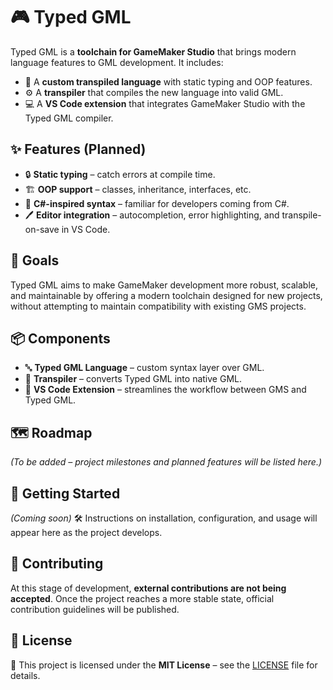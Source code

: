 # 🎮 Typed GML

Typed GML is a **toolchain for GameMaker Studio** that brings modern language features to GML development.
It includes:

* 📝 A **custom transpiled language** with static typing and OOP features.
* ⚙️ A **transpiler** that compiles the new language into valid GML.
* 💻 A **VS Code extension** that integrates GameMaker Studio with the Typed GML compiler.

## ✨ Features (Planned)

* 🔒 **Static typing** – catch errors at compile time.
* 🏗️ **OOP support** – classes, inheritance, interfaces, etc.
* 🎯 **C#-inspired syntax** – familiar for developers coming from C#.
* 🖊️ **Editor integration** – autocompletion, error highlighting, and transpile-on-save in VS Code.

## 🚀 Goals

Typed GML aims to make GameMaker development more robust, scalable, and maintainable by offering a modern toolchain designed for new projects, without attempting to maintain compatibility with existing GMS projects.

## 📦 Components

* 🔤 **Typed GML Language** – custom syntax layer over GML.
* 🔄 **Transpiler** – converts Typed GML into native GML.
* 🧩 **VS Code Extension** – streamlines the workflow between GMS and Typed GML.

## 🗺️ Roadmap

*(To be added – project milestones and planned features will be listed here.)*

## 📖 Getting Started

*(Coming soon)*
🛠️ Instructions on installation, configuration, and usage will appear here as the project develops.

## 🤝 Contributing

At this stage of development, **external contributions are not being accepted**.
Once the project reaches a more stable state, official contribution guidelines will be published.

## 📜 License

📄 This project is licensed under the **MIT License** – see the [LICENSE](./LICENSE) file for details.
